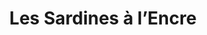 ---
title: "Les Sardines à l’Encre"
url: /saint-gilles-croix-de-vie/les-sardines-a-lencre/
shop: tatouage
---